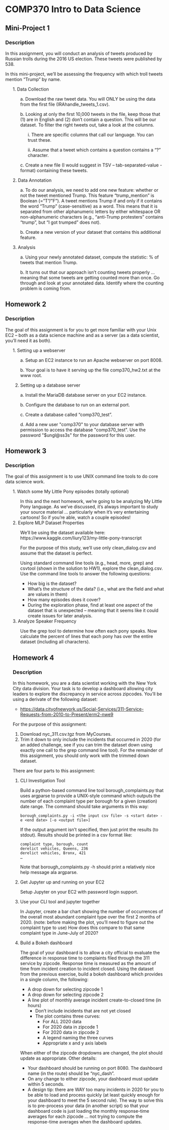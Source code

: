 # COMP370 Intro to Data Science

## Mini-Project 1
### Description

In this assignment, you will conduct an analysis of tweets produced by Russian trolls during the 2016 US election.  These tweets were published by 538.

In this mini-project, we’ll be assessing the frequency with which troll tweets mention “Trump” by name.

<ul> 
1.	Data Collection

<ul> 
a.	Download the raw tweet data.  You will ONLY be using the data from the first file (IRAhandle_tweets_1.csv).

b.	Looking at only the first 10,000 tweets in the file, keep those that (1) are in English and (2) don’t contain a question.  This will be our dataset.  To filter the right tweets out, take a look at the columns. 
    
<ul> 
i.	There are specific columns that call our language.  You can trust these.

ii.	Assume that a tweet which contains a question contains a “?” character. </ul>

c.	Create a new file (I would suggest in TSV – tab-separated-value - format) containing these tweets.
</ul>
</ul>

<ul>
2.	Data Annotation

<ul> 
a.	To do our analysis, we need to add one new feature: whether or not the tweet mentioned Trump. This feature “trump_mention” is Boolean (=”T”/”F”).  A tweet mentions Trump if and only if it contains the word “Trump” (case-sensitive) as a word.  This means that it is separated from other alphanumeric letters by either whitespace OR non-alphanumeric characters (e.g., “anti-Trump protesters” contains “trump”, but “I got trumped” does not).
    
b.	Create a new version of your dataset that contains this additional feature.
</ul></ul>

<ul>
3.	Analysis

<ul>
a.	Using your newly annotated dataset, compute the statistic: % of tweets that mention Trump.

b.	It turns out that our approach isn’t counting tweets properly … meaning that some tweets are getting counted more than once.  Go through and look at your annotated data.  Identify where the counting problem is coming from.

</ul>
</ul>

## Homework 2
### Description

The goal of this assignment is for you to get more familiar with your Unix EC2 – both as a data science machine and as a server (as a data scientist, you’ll need it as both).

<ul>
1. Setting up a webserver

<ul>
a. Setup an EC2 instance to run an Apache webserver on port 8008.

b. Your goal is to have it serving up the file comp370_hw2.txt at the www root.
</ul>

2. Setting up a database server
<ul>
a. Install the MariaDB database server on your EC2 instance.

b. Configure the database to run on an external port.

c. Create a database called “comp370_test”.

d. Add a new user "comp370" to your database server with permission to access the database "comp370_test". Use the password "$ungl@ss3s" for the password for this user.
</ul>
</ul>

## Homework 3
### Description

The goal of this assignment is to use UNIX command line tools to do core data science work.

<ul>
1. Watch some My Little Pony episodes (totally optional)
<ul>
In this and the next homework, we’re going to be analyzing My Little Pony language.  As we’ve discussed, it’s always important to study your source material … particularly when it’s very entertaining cartoons!  So if you’re able, watch a couple episodes!
</ul>
2. Explore MLP Dataset Properties
<ul>
We’ll be using the dataset available here: https://www.kaggle.com/liury123/my-little-pony-transcript

For the purpose of this study, we’ll use only clean_dialog.csv and assume that the dataset is perfect.

Using standard command line tools (e.g., head, more, grep) and csvtool (shown in the solution to HW1), explore the clean_dialog.csv. Use the command line tools to answer the following questions:
-	How big is the dataset?
-	What’s the structure of the data? (i.e., what are the field and what are values in them)
-	How many episodes does it cover?
-	During the exploration phase, find at least one aspect of the dataset that is unexpected – meaning that it seems like it could create issues for later analysis.
</ul>
3. Analyze Speaker Frequency
<ul>
Use the grep tool to determine how often each pony speaks.
Now calculate the percent of lines that each pony has over the entire dataset (including all characters).
</ul>

## Homework 4
### Description

In this homework, you are a data scientist working with the New York City data division.  Your task is to develop a dashboard allowing city leaders to explore the discrepancy in service across zipcodes.  You’ll be using a derivate of the following dataset:
-	https://data.cityofnewyork.us/Social-Services/311-Service-Requests-from-2010-to-Present/erm2-nwe9

For the purpose of this assignment:
1.	Download nyc_311.csv.tgz from MyCourses.
2.	Trim it down to only include the incidents that occurred in 2020 (for an added challenge, see if you can trim the dataset down using exactly one call to the grep command line tool).
For the remainder of this assignment, you should only work with the trimmed down dataset.

There are four parts to this assignment:

1. CLI Investigation Tool
<ul> 
Build a python-based command line tool borough_complaints.py that uses argparse to provide a UNIX-style command which outputs the number of each complaint type per borough for a given (creation) date range. The command should take arguments in this way:

	borough_complaints.py -i <the input csv file> -s <start date> -e <end date> [-o <output file>]

If the output argument isn’t specified, then just print the results (to stdout). Results should be printed in a csv format like:

	complaint type, borough, count
	derelict vehicles, Queens, 236
	derelict vehicles, Bronx, 421
	…
Note that borough_complaints.py -h should print a relatively nice help message ala argparse.
</ul>

2.  Get Jupyter up and running on your EC2
<ul> Setup Jupyter on your EC2 with password login support. </ul>

3. Use your CLI tool and jupyter together
<ul>
In Jupyter, create a bar chart showing the number of occurrences of the overall most abundant complaint type over the first 2 months of 2020. (note: before making the plot, you’ll need to figure out the complaint type to use)
How does this compare to that same complaint type in June-July of 2020?
</ul>

4. Build a Bokeh dashboard
<ul>
The goal of your dashboard is to allow a city official to evaluate the difference in response time to complaints filed through the 311 service by zipcode.  Response time is measured as the amount of time from incident creation to incident closed. Using the dataset from the previous exercise, build a bokeh dashboard which provides in a single column, the following:

-	A drop down for selecting zipcode 1
-	A drop down for selecting zipcode 2
-	A line plot of monthly average incident create-to-closed time (in hours)
    - Don’t include incidents that are not yet closed
    - The plot contains three curves:
        - For ALL 2020 data
        - For 2020 data in zipcode 1
        - For 2020 data in zipcode 2
        - A legend naming the three curves
        - Appropriate x and y axis labels

When either of the zipcode dropdowns are changed, the plot should update as appropriate. Other details:

-	Your dashboard should be running on port 8080.  The dashboard name (in the route) should be “nyc_dash”.
-	On any change to either zipcode, your dashboard must update within 5 seconds.
-	A design tip: there are WAY too many incidents in 2020 for you to be able to load and process quickly (at least quickly enough for your dashboard to meet the 5 second rule).  The way to solve this is to pre-process your data (in another script) so that your dashboard code is just loading the monthly response-time averages for each zipcode … not trying to compute the response-time averages when the dashboard updates.



